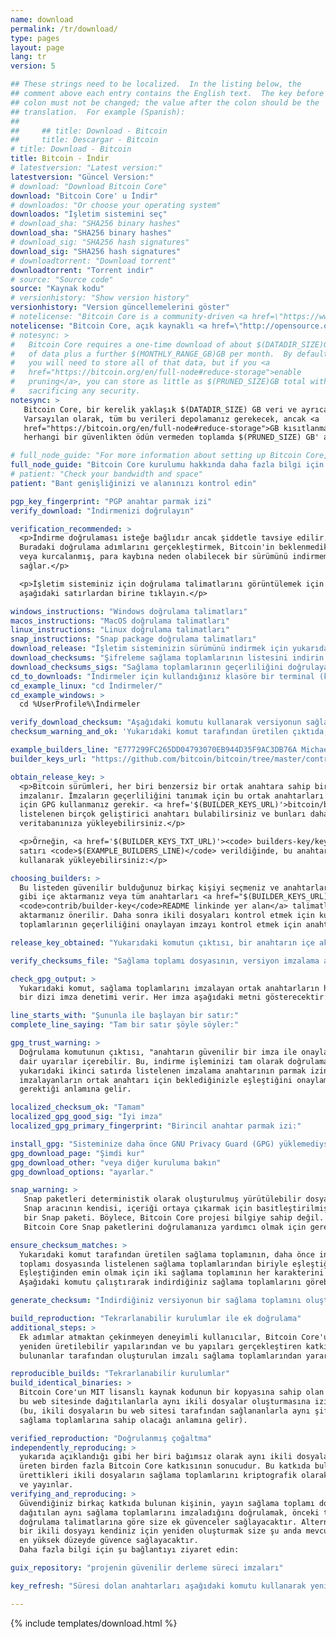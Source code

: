 ```yaml
---
name: download
permalink: /tr/download/
type: pages
layout: page
lang: tr
version: 5

## These strings need to be localized.  In the listing below, the
## comment above each entry contains the English text.  The key before the
## colon must not be changed; the value after the colon should be the
## translation.  For example (Spanish):
##
##     ## title: Download - Bitcoin
##     title: Descargar - Bitcoin
# title: Download - Bitcoin
title: Bitcoin - İndir
# latestversion: "Latest version:"
latestversion: "Güncel Version:"
# download: "Download Bitcoin Core"
download: "Bitcoin Core' u İndir"
# downloados: "Or choose your operating system"
downloados: "İşletim sistemini seç"
# download_sha: "SHA256 binary hashes"
download_sha: "SHA256 binary hashes"
# download_sig: "SHA256 hash signatures"
download_sig: "SHA256 hash signatures"
# downloadtorrent: "Download torrent"
downloadtorrent: "Torrent indir"
# source: "Source code"
source: "Kaynak kodu"
# versionhistory: "Show version history"
versionhistory: "Version güncellemelerini göster"
# notelicense: "Bitcoin Core is a community-driven <a href=\"https://www.fsf.org/about/what-is-free-software\">free software</a> project, released under the open source <a href=\"http://opensource.org/licenses/mit-license.php\">MIT license</a>."
notelicense: "Bitcoin Core, açık kaynaklı <a href=\"http://opensource.org/licenses/mit-license.php\">MIT lisansı</a> altında yayınlanan, topluluk odaklı bir <a href=\"https://www.fsf.org/about/what-is-free-software\">ücretsiz yazılım</a> projesidir."
# notesync: >
#   Bitcoin Core requires a one-time download of about $(DATADIR_SIZE)GB
#   of data plus a further $(MONTHLY_RANGE_GB)GB per month.  By default,
#   you will need to store all of that data, but if you <a
#   href="https://bitcoin.org/en/full-node#reduce-storage">enable
#   pruning</a>, you can store as little as $(PRUNED_SIZE)GB total without
#   sacrificing any security.
notesync: >
   Bitcoin Core, bir kerelik yaklaşık $(DATADIR_SIZE) GB veri ve ayrıca ayda $(MONTHLY_RANGE_GB) GB daha indirmeyi gerektirir. 
   Varsayılan olarak, tüm bu verileri depolamanız gerekecek, ancak <a
   href="https://bitcoin.org/en/full-node#reduce-storage">GB kısıtlanmasını etkinleştirirseniz</a>, 
   herhangi bir güvenlikten ödün vermeden toplamda $(PRUNED_SIZE) GB' a kadar az depolayabilirsiniz.

# full_node_guide: "For more information about setting up Bitcoin Core, please read the <a href=\"https://bitcoin.org/en/full-node\">full node guide</a>."
full_node_guide: "Bitcoin Core kurulumu hakkında daha fazla bilgi için lütfen <a href=\"https://bitcoin.org/en/full-node\">tam çözüm kılavuzunu</a> okuyun."
# patient: "Check your bandwidth and space"
patient: "Bant genişliğinizi ve alanınızı kontrol edin"

pgp_key_fingerprint: "PGP anahtar parmak izi"
verify_download: "İndirmenizi doğrulayın"

verification_recommended: >
  <p>İndirme doğrulaması isteğe bağlıdır ancak şiddetle tavsiye edilir. 
  Buradaki doğrulama adımlarını gerçekleştirmek, Bitcoin'in beklenmedik 
  veya kurcalanmış, para kaybına neden olabilecek bir sürümünü indirmemenizi 
  sağlar.</p> 

  <p>İşletim sisteminiz için doğrulama talimatlarını görüntülemek için 
  aşağıdaki satırlardan birine tıklayın.</p>

windows_instructions: "Windows doğrulama talimatları"
macos_instructions: "MacOS doğrulama talimatları"
linux_instructions: "Linux doğrulama talimatları"
snap_instructions: "Snap package doğrulama talimatları"
download_release: "İşletim sisteminizin sürümünü indirmek için yukarıdaki listedeki bağlantıya tıklayın ve dosyanın indirilmesinin bitmesini bekleyin."
download_checksums: "Şifreleme sağlama toplamlarının listesini indirin:"
download_checksums_sigs: "Sağlama toplamlarının geçerliliğini doğrulayan imzaları indirin:"
cd_to_downloads: "İndirmeler için kullandığınız klasöre bir terminal (komut satırı istemi) açın ve dosya yolunu değiştirin (cd). Örneğin:"
cd_example_linux: "cd İndirmeler/"
cd_example_windows: >
  cd %UserProfile%\İndirmeler

verify_download_checksum: "Aşağıdaki komutu kullanarak versiyonun sağlama toplamının sağlama toplamı dosyasında listelendiğini doğrulayın:"
checksum_warning_and_ok: 'Yukarıdaki komut tarafından üretilen çıktıda, herhangi bir uyarı ve arızayı güvenle yok sayabilirsiniz, ancak indirdiğiniz versiyonun adından sonra çıktı listelerinin "$(SHASUMS_OK)" olduğundan emin olmalısınız. Örneğin:'

example_builders_line: "E777299FC265DD04793070EB944D35F9AC3DB76A Michael Ford (fanquake)"
builder_keys_url: "https://github.com/bitcoin/bitcoin/tree/master/contrib/builder-keys"

obtain_release_key: >
  <p>Bitcoin sürümleri, her biri benzersiz bir ortak anahtara sahip birkaç kişi tarafından 
  imzalanır. İmzaların geçerliliğini tanımak için bu ortak anahtarları yerel olarak yüklemek 
  için GPG kullanmanız gerekir. <a href='$(BUILDER_KEYS_URL)'>bitcoin/bitcoin linkinde</a> 
  listelenen birçok geliştirici anahtarı bulabilirsiniz ve bunları daha sonra GPG anahtar 
  veritabanınıza yükleyebilirsiniz.</p>

  <p>Örneğin, <a href='$(BUILDER_KEYS_TXT_URL)'><code> builders-key/keys.txt</code></a> 
  satırı <code>$(EXAMPLE_BUILDERS_LINE)</code> verildiğinde, bu anahtarı şu komutu 
  kullanarak yükleyebilirsiniz:</p>

choosing_builders: >
  Bu listeden güvenilir bulduğunuz birkaç kişiyi seçmeniz ve anahtarlarını yukarıdaki 
  gibi içe aktarmanız veya tüm anahtarları <a href="$(BUILDER_KEYS_URL)">
  <code>contrib/builder-key</code>README linkinde yer alan</a> talimatlara göre içe 
  aktarmanız önerilir. Daha sonra ikili dosyaları kontrol etmek için kullandığınız sağlama 
  toplamlarının geçerliliğini onaylayan imzayı kontrol etmek için anahtarlarını kullanacaksınız.

release_key_obtained: "Yukarıdaki komutun çıktısı, bir anahtarın içe aktarıldığını, güncellendiğini, yeni imzalara sahip olduğunu veya değişmediğini söylemelidir."

verify_checksums_file: "Sağlama toplamı dosyasının, versiyon imzalama anahtarı tarafından imzalanmış PGP olduğunu doğrulayın:"

check_gpg_output: >
  Yukarıdaki komut, sağlama toplamlarını imzalayan ortak anahtarların her biri için 
  bir dizi imza denetimi verir. Her imza aşağıdaki metni gösterecektir:

line_starts_with: "Şununla ile başlayan bir satır:"
complete_line_saying: "Tam bir satır şöyle söyler:"

gpg_trust_warning: >
  Doğrulama komutunun çıktısı, "anahtarın güvenilir bir imza ile onaylanmadığına" 
  dair uyarılar içerebilir. Bu, indirme işleminizi tam olarak doğrulamak için, 
  yukarıdaki ikinci satırda listelenen imzalama anahtarının parmak izinin (örn. <code>$(SHORT_BUILDER_KEY)</code>), 
  imzalayanların ortak anahtarı için beklediğinizle eşleştiğini onaylamanız 
  gerektiği anlamına gelir.

localized_checksum_ok: "Tamam"
localized_gpg_good_sig: "İyi imza"
localized_gpg_primary_fingerprint: "Birincil anahtar parmak izi:"

install_gpg: "Sisteminize daha önce GNU Privacy Guard (GPG) yüklemediyseniz,"
gpg_download_page: "Şimdi kur"
gpg_download_other: "veya diğer kuruluma bakın"
gpg_download_options: "ayarlar."

snap_warning: >
   Snap paketleri deterministik olarak oluşturulmuş yürütülebilir dosyaları kullanırken,
   Snap aracının kendisi, içeriği ortaya çıkarmak için basitleştirilmiş bir yol sağlamaz.
   bir Snap paketi. Böylece, Bitcoin Core projesi bilgiye sahip değil.
   Bitcoin Core Snap paketlerini doğrulamanıza yardımcı olmak için gerekli.

ensure_checksum_matches: >
  Yukarıdaki komut tarafından üretilen sağlama toplamının, daha önce indirdiğiniz sağlama 
  toplamı dosyasında listelenen sağlama toplamlarından biriyle eşleştiğinden emin olun. 
  Eşleştiğinden emin olmak için iki sağlama toplamının her karakterini kontrol etmenizi öneririz.
  Aşağıdaki komutu çalıştırarak indirdiğiniz sağlama toplamlarını görebilirsiniz:

generate_checksum: "İndirdiğiniz versiyonun bir sağlama toplamını oluşturmak için aşağıdaki komutu çalıştırın. '$(FILE)' yi gerçekten indirdiğiniz dosyanın adıyla değiştirin."

build_reproduction: "Tekrarlanabilir kurulumlar ile ek doğrulama"
additional_steps: >
  Ek adımlar atmaktan çekinmeyen deneyimli kullanıcılar, Bitcoin Core'un 
  yeniden üretilebilir yapılarından ve bu yapıları gerçekleştiren katkıda 
  bulunanlar tarafından oluşturulan imzalı sağlama toplamlarından yararlanabilir.

reproducible_builds: "Tekrarlanabilir kurulumlar"
build_identical_binaries: >
  Bitcoin Core'un MIT lisanslı kaynak kodunun bir kopyasına sahip olan herkesin 
  bu web sitesinde dağıtılanlarla aynı ikili dosyalar oluşturmasına izin verin 
  (bu, ikili dosyaların bu web sitesi tarafından sağlananlarla aynı şifreleme 
  sağlama toplamlarına sahip olacağı anlamına gelir).

verified_reproduction: "Doğrulanmış çoğaltma"
independently_reproducing: >
  yukarıda açıklandığı gibi her biri bağımsız olarak aynı ikili dosyaları yeniden 
  üreten birden fazla Bitcoin Core katkısının sonucudur. Bu katkıda bulunanlar, 
  ürettikleri ikili dosyaların sağlama toplamlarını kriptografik olarak imzalar 
  ve yayınlar.
verifying_and_reproducing: >
  Güvendiğiniz birkaç katkıda bulunan kişinin, yayın sağlama toplamı dosyasında 
  dağıtılan aynı sağlama toplamlarını imzaladığını doğrulamak, önceki temel 
  doğrulama talimatlarına göre size ek güvenceler sağlayacaktır. Alternatif olarak, 
  bir ikili dosyayı kendiniz için yeniden oluşturmak size şu anda mevcut olan 
  en yüksek düzeyde güvence sağlayacaktır.
  Daha fazla bilgi için şu bağlantıyı ziyaret edin:

guix_repository: "projenin güvenilir derleme süreci imzaları"

key_refresh: "Süresi dolan anahtarları aşağıdaki komutu kullanarak yenileyin:"

---
```


{% include templates/download.html %}
